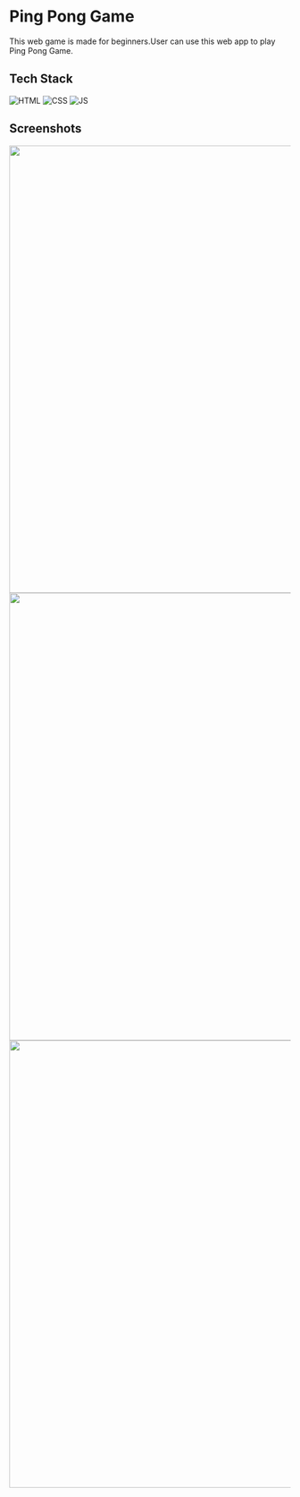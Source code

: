 
# Ping Pong Game


This web game is made for beginners.User can use this web app to play Ping Pong Game.


## Tech Stack

![HTML](https://img.shields.io/badge/html5%20-%23E34F26.svg?&style=for-the-badge&logo=html5&logoColor=white)
![CSS](https://img.shields.io/badge/css3%20-%231572B6.svg?&style=for-the-badge&logo=css3&logoColor=white)
![JS](https://img.shields.io/badge/javascript%20-%23323330.svg?&style=for-the-badge&logo=javascript&logoColor=%23F7DF1E)



## Screenshots
<img src="https://raw.githubusercontent.com/harshraj29/WebDev-ProjectKart/master/25.%20Ping%20Pong%20Game/image/image1.png" width="800px">
<img src="https://raw.githubusercontent.com/harshraj29/WebDev-ProjectKart/master/25.%20Ping%20Pong%20Game/image/image2.png" width="800px">
<img src="https://raw.githubusercontent.com/harshraj29/WebDev-ProjectKart/master/25.%20Ping%20Pong%20Game/image/image3.png" width="800px">
